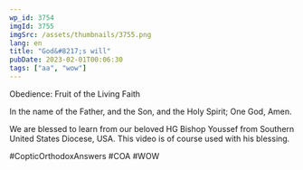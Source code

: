 ```yaml
---
wp_id: 3754
imgId: 3755
imgSrc: /assets/thumbnails/3755.png
lang: en
title: "God&#8217;s will"
pubDate: 2023-02-01T00:06:30
tags: ["aa", "wow"]
---
```

<!-- page: 6 -->

<p>Obedience: Fruit of the Living Faith</p>
<p>In the name of the Father, and the Son, and the Holy Spirit; One God, Amen.</p>
<p>We are blessed to learn from our beloved HG Bishop Youssef from Southern United States Diocese, USA. This video is of course used with his blessing.</p>
<p>#CopticOrthodoxAnswers #COA #WOW</p>
